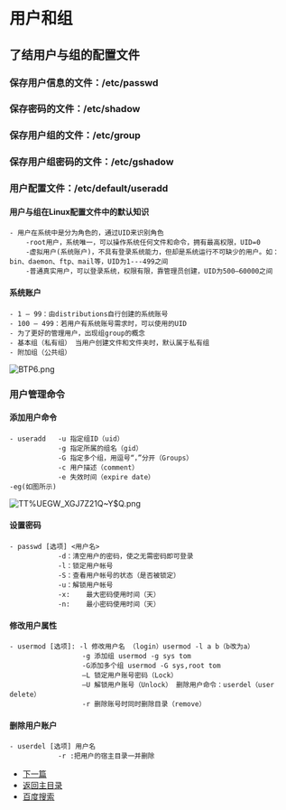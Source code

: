 # 用户和组
## 了结用户与组的配置文件
### 保存用户信息的文件：/etc/passwd
### 保存密码的文件：/etc/shadow
### 保存用户组的文件：/etc/group
### 保存用户组密码的文件：/etc/gshadow
### 用户配置文件：/etc/default/useradd

#### 用户与组在Linux配置文件中的默认知识
	- 用户在系统中是分为角色的，通过UID来识别角色
		-root用户，系统唯一，可以操作系统任何文件和命令，拥有最高权限，UID=0 
		-虚拟用户(系统账户)，不具有登录系统能力，但却是系统运行不可缺少的用户。如：bin、daemon、ftp、mail等，UID为1---499之间
		-普通真实用户，可以登录系统，权限有限，靠管理员创建，UID为500—60000之间

#### 系统账户
	- 1 – 99：由distributions自行创建的系统账号
	- 100 – 499：若用户有系统账号需求时，可以使用的UID
	- 为了更好的管理用户，出现组group的概念
	- 基本组（私有组） 当用户创建文件和文件夹时，默认属于私有组
	- 附加组（公共组）
	
![BTP6.png](https://upload-images.jianshu.io/upload_images/14477271-9ec0b810902908af.png?imageMogr2/auto-orient/strip%7CimageView2/2/w/1240)
	
### 用户管理命令
#### 添加用户命令
	- useradd   -u 指定组ID（uid）
				-g 指定所属的组名（gid）
				-G 指定多个组，用逗号“，”分开（Groups）
				-c 用户描述（comment）
				-e 失效时间（expire date）
	-eg(如图所示)

![TT%UEGW_XGJ7Z21Q~Y$Q.png](https://upload-images.jianshu.io/upload_images/14477271-343d443f01f03538.png?imageMogr2/auto-orient/strip%7CimageView2/2/w/1240)

#### 设置密码
	- passwd [选项] <用户名>
				-d：清空用户的密码，使之无需密码即可登录
				-l：锁定用户帐号
				-S：查看用户帐号的状态（是否被锁定）
				-u：解锁用户帐号
				-x:    最大密码使用时间（天）
				-n:    最小密码使用时间（天）

#### 修改用户属性
	- usermod [选项]: -l 修改用户名 （login）usermod -l a b（b改为a）
					  -g 添加组 usermod -g sys tom
					  -G添加多个组 usermod -G sys,root tom
					  –L 锁定用户账号密码（Lock）
					  –U 解锁用户账号（Unlock） 删除用户命令：userdel（user delete）
					  -r 删除账号时同时删除目录（remove）
					  
#### 删除用户账户
	- userdel [选项] 用户名
				-r :把用户的宿主目录一并删除
				
				

	
	
	
- [下一篇](https://abell4.github.io/)
- [返回主目录](https://abell4.github.io/)
- [百度搜索](http://baidu.com)		
	
	
				
